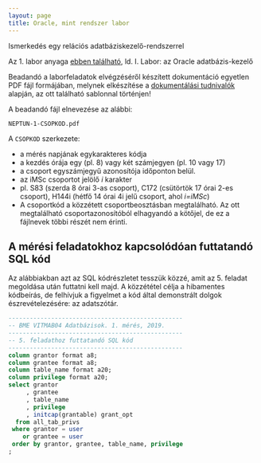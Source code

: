 ```yaml
---
layout: page
title: Oracle, mint rendszer labor
---
```


Ismerkedés egy relációs adatbáziskezelő-rendszerrel

Az 1. labor anyaga [ebben található](../files/hallgatoi-segedlet-teljes2022.pdf), ld. I. Labor: az Oracle adatbázis-kezelő

Beadandó a laborfeladatok elvégzéséről készített dokumentáció egyetlen PDF fájl formájában, melynek elkészítése a [dokumentálási tudnivalók](/jegyzokonyv/tudnivalok) alapján, az ott található sablonnal történjen!

A beadandó fájl elnevezése az alábbi:

```
NEPTUN-1-CSOPKOD.pdf
```

A `CSOPKOD` szerkezete:

-   a mérés napjának egykarakteres kódja
-   a kezdés órája egy (pl. 8) vagy két számjegyen (pl. 10 vagy 17)
-   a csoport egyszámjegyű azonosítója időponton belül.
-   az iMSc csoportot jelölő *i* karakter
-   pl. S83 (szerda 8 órai 3-as csoport), C172 (csütörtök 17 órai 2-es csoport), H144i (hétfő 14 órai 4i jelű csoport, ahol *i=iMSc*)
-   A csoportkód a közzétett csoportbeosztásban megtalálható. Az ott megtalálható csoportazonosítóból elhagyandó a kötőjel, de ez a fájlnevek többi részét nem érinti.

## A mérési feladatokhoz kapcsolódóan futtatandó SQL kód

Az alábbiakban azt az SQL kódrészletet tesszük közzé, amit az 5. feladat megoldása után futtatni kell majd. A közzététel célja a hibamentes kódbeírás, de felhívjuk a figyelmet a kód által demonstrált dolgok észrevételezésére: az adatszótár.

```sql
-------------------------------------------------
-- BME VITMAB04 Adatbázisok. 1. mérés, 2019.
-------------------------------------------------
-- 5. feladathoz futtatandó SQL kód
-------------------------------------------------
column grantor format a8;
column grantee format a8;
column table_name format a20;
column privilege format a20;
select grantor
     , grantee
     , table_name
     , privilege
     , initcap(grantable) grant_opt
  from all_tab_privs
 where grantor = user
    or grantee = user
 order by grantor, grantee, table_name, privilege
;
```
